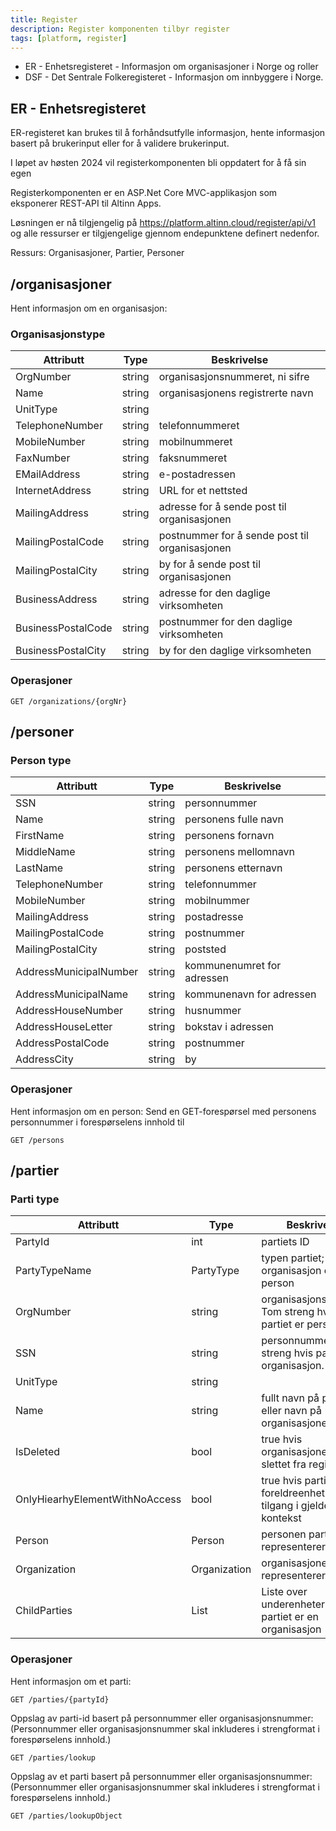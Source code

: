 ```yaml
---
title: Register
description: Register komponenten tilbyr register 
tags: [platform, register]
---
```


- ER - Enhetsregisteret - Informasjon om organisasjoner i Norge og roller
- DSF - Det Sentrale Folkeregisteret - Informasjon om innbyggere i Norge.

## ER - Enhetsregisteret
ER-registeret kan brukes til å forhåndsutfylle informasjon, hente informasjon basert på brukerinput eller for å validere brukerinput.

I løpet av høsten 2024 vil registerkomponenten bli oppdatert for å få sin egen

Registerkomponenten er en ASP.Net Core MVC-applikasjon som eksponerer REST-API til Altinn Apps.

Løsningen er nå tilgjengelig på https://platform.altinn.cloud/register/api/v1 og alle ressurser er tilgjengelige gjennom endepunktene definert nedenfor.

Ressurs: Organisasjoner, Partier, Personer

## /organisasjoner

Hent informasjon om en organisasjon:

### Organisasjonstype

| Attributt | Type | Beskrivelse |
| --------- | ---- | ----------- |
| OrgNumber | string | organisasjonsnummeret, ni sifre |
| Name | string | organisasjonens registrerte navn |
| UnitType | string | |
| TelephoneNumber | string | telefonnummeret |
| MobileNumber | string | mobilnummeret |
| FaxNumber | string | faksnummeret |
| EMailAddress | string | e-postadressen |
| InternetAddress | string | URL for et nettsted |
| MailingAddress | string | adresse for å sende post til organisasjonen |
| MailingPostalCode | string | postnummer for å sende post til organisasjonen |
| MailingPostalCity | string | by for å sende post til organisasjonen |
| BusinessAddress | string | adresse for den daglige virksomheten |
| BusinessPostalCode | string | postnummer for den daglige virksomheten |
| BusinessPostalCity | string | by for den daglige virksomheten |

### Operasjoner

```http
GET /organizations/{orgNr}
```

## /personer

### Person type
| Attributt | Type | Beskrivelse |
| --------- | ---- | ----------- |
| SSN | string | personnummer |
| Name | string | personens fulle navn |
| FirstName | string | personens fornavn |
| MiddleName | string | personens mellomnavn |
| LastName | string | personens etternavn |
| TelephoneNumber | string | telefonnummer |
| MobileNumber | string | mobilnummer |
| MailingAddress | string | postadresse |
| MailingPostalCode | string | postnummer |
| MailingPostalCity | string | poststed |
| AddressMunicipalNumber | string | kommunenumret for adressen |
| AddressMunicipalName | string | kommunenavn for adressen |
| AddressHouseNumber | string | husnummer |
| AddressHouseLetter | string | bokstav i adressen |
| AddressPostalCode | string | postnummer |
| AddressCity | string | by |

### Operasjoner

Hent informasjon om en person:
Send en GET-forespørsel med personens personnummer i forespørselens innhold til

```http
GET /persons
```

## /partier

### Parti type

| Attributt | Type | Beskrivelse |
| --------- | ---- | ----------- |
| PartyId | int | partiets ID |
| PartyTypeName | PartyType | typen partiet; organisasjon eller person |
| OrgNumber | string | organisasjonsnummer. Tom streng hvis partiet er person. |
| SSN | string | personnummer. Tom streng hvis partiet er organisasjon. |
| UnitType | string | |
| Name | string | fullt navn på personen eller navn på organisasjonen |
| IsDeleted | bool | true hvis organisasjonen er slettet fra registeret |
| OnlyHiearhyElementWithNoAccess | bool | true hvis partiet er en foreldreenhet uten tilgang i gjeldende kontekst |
| Person | Person | personen partiet representerer |
| Organization | Organization | organisasjonen partiet representerer |
| ChildParties | List<Party> | Liste over underenheter hvis partiet er en organisasjon |

### Operasjoner

Hent informasjon om et parti:

```http
GET /parties/{partyId}
```

Oppslag av parti-id basert på personnummer eller organisasjonsnummer:
(Personnummer eller organisasjonsnummer skal inkluderes i strengformat i forespørselens innhold.)

```http
GET /parties/lookup
```

Oppslag av et parti basert på personnummer eller organisasjonsnummer:
(Personnummer eller organisasjonsnummer skal inkluderes i strengformat i forespørselens innhold.)

```http
GET /parties/lookupObject
```